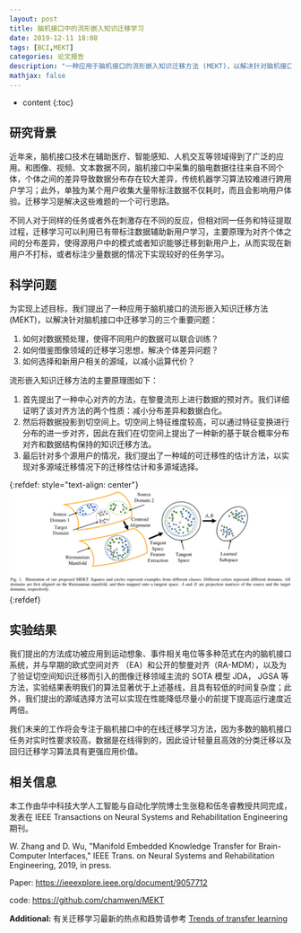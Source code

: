 ```yaml
---
layout: post
title: 脑机接口中的流形嵌入知识迁移学习
date: 2019-12-11 18:08
tags: [BCI,MEKT]
categories: 论文报告
description: "一种应用于脑机接口的流形嵌入知识迁移方法 (MEKT)，以解决针对脑机接口中迁移学习的三个重要问题"
mathjax: false
---
```


* content
{:toc}

## 研究背景

近年来，脑机接口技术在辅助医疗、智能感知、人机交互等领域得到了广泛的应用。和图像、视频、文本数据不同，脑机接口中采集的脑电数据往往来自不同个体，个体之间的差异导致数据分布存在较大差异，传统机器学习算法较难进行跨用户学习；此外，单独为某个用户收集大量带标注数据不仅耗时，而且会影响用户体验。迁移学习是解决这些难题的一个可行思路。 <!--more-->

不同人对于同样的任务或者外在刺激存在不同的反应，但相对同一任务和特征提取过程，迁移学习可以利用已有带标注数据辅助新用户学习，主要原理为对齐个体之间的分布差异，使得源用户中的模式或者知识能够迁移到新用户上，从而实现在新用户不打标，或者标注少量数据的情况下实现较好的任务学习。

## 科学问题

为实现上述目标，我们提出了一种应用于脑机接口的流形嵌入知识迁移方法 (MEKT)，以解决针对脑机接口中迁移学习的三个重要问题：

1. 如何对数据预处理，使得不同用户的数据可以联合训练？
2. 如何借鉴图像领域的迁移学习思想，解决个体差异问题？
3. 如何选择和新用户相关的源域，以减小运算代价？

流形嵌入知识迁移方法的主要原理图如下：
1. 首先提出了一种中心对齐的方法，在黎曼流形上进行数据的预对齐。我们详细证明了该对齐方法的两个性质：减小分布差异和数据白化。
2. 然后将数据投影到切空间上。切空间上特征维度较高，可以通过特征变换进行分布的进一步对齐，因此在我们在切空间上提出了一种新的基于联合概率分布对齐和数据结构保持的知识迁移方法。
3. 最后针对多个源用户的情况，我们提出了一种域的可迁移性的估计方法，以实现对多源域迁移情况下的迁移性估计和多源域选择。

{:refdef: style="text-align: center"}
![MEKT_overview](\images\Transfer_learning\MEKT_overview.png)
{:refdef}

## 实验结果

我们提出的方法成功被应用到运动想象、事件相关电位等多种范式在内的脑机接口系统，并与早期的欧式空间对齐 （EA）和公开的黎曼对齐（RA-MDM），以及为了验证切空间知识迁移而引入的图像迁移领域主流的 SOTA 模型 JDA， JGSA 等方法，实验结果表明我们的算法显著优于上述基线，且具有较低的时间复杂度；此外，我们提出的源域选择方法可以实现在性能降低尽量小的前提下提高运行速度近两倍。

我们未来的工作将会专注于脑机接口中的在线迁移学习方法，因为多数的脑机接口任务对实时性要求较高，数据是在线得到的，因此设计轻量且高效的分类迁移以及回归迁移学习算法具有更强应用价值。

## 相关信息

本工作由华中科技大学人工智能与自动化学院博士生张稳和伍冬睿教授共同完成，发表在 IEEE Transactions on Neural Systems and Rehabilitation Engineering 期刊。

W. Zhang and D. Wu, "Manifold Embedded Knowledge Transfer for Brain-Computer Interfaces," IEEE Trans. on Neural Systems and Rehabilitation Engineering, 2019, in press.

Paper: <https://ieeexplore.ieee.org/document/9057712>

code: <https://github.com/chamwen/MEKT>



**Additional:** 有关迁移学习最新的热点和趋势请参考 [Trends of transfer learning](https://github.com/chamwen/Transfer-learning-trends)